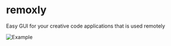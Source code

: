 # remoxly
Easy GUI for your creative code applications that is used remotely

<img src="http://imgur.com/download/8b8WJQQ" alt="Example">
